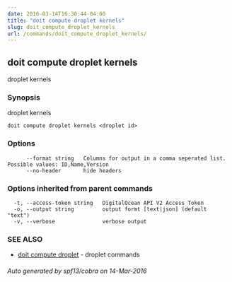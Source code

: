 ```yaml
---
date: 2016-03-14T16:30:44-04:00
title: "doit compute droplet kernels"
slug: doit_compute_droplet_kernels
url: /commands/doit_compute_droplet_kernels/
---
```

## doit compute droplet kernels

droplet kernels

### Synopsis


droplet kernels

```
doit compute droplet kernels <droplet id>
```

### Options

```
      --format string   Columns for output in a comma seperated list. Possible values: ID,Name,Version
      --no-header       hide headers
```

### Options inherited from parent commands

```
  -t, --access-token string   DigitalOcean API V2 Access Token
  -o, --output string         output formt [text|json] (default "text")
  -v, --verbose               verbose output
```

### SEE ALSO
* [doit compute droplet](/commands/doit_compute_droplet/)	 - droplet commands

###### Auto generated by spf13/cobra on 14-Mar-2016
